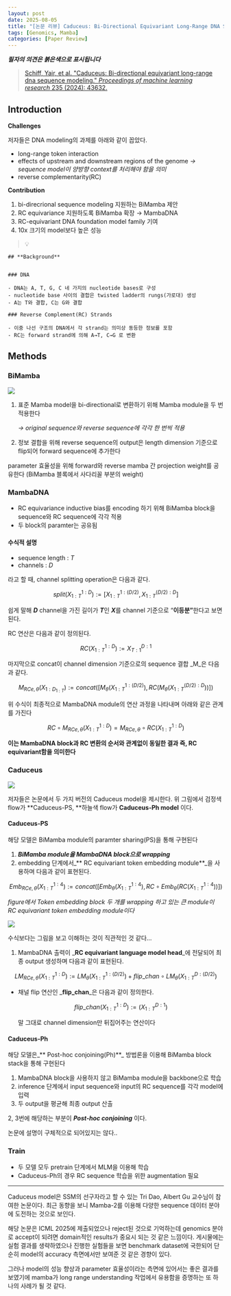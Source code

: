 ```yaml
---
layout: post
date: 2025-08-05
title: "[논문 리뷰] Caduceus: Bi-Directional Equivariant Long-Range DNA Sequence Modeling"
tags: [Genomics, Mamba]
categories: [Paper Review]
---
```


<span class="notion-red">_**필자의 의견은 붉은색으로 표시됩니다**_</span>


> [Schiff, Yair, et al. "Caduceus: Bi-directional equivariant long-range dna sequence modeling." ](https://pmc.ncbi.nlm.nih.gov/articles/PMC12189541/)[_Proceedings of machine learning research_](https://pmc.ncbi.nlm.nih.gov/articles/PMC12189541/)[ 235 (2024): 43632.](https://pmc.ncbi.nlm.nih.gov/articles/PMC12189541/)



## Introduction


**Challenges**


저자들은 DNA modeling의 과제를 아래와 같이 꼽았다.

- long-range token interaction
- effects of upstream and downstream regions of the genome 
_→ sequence model이 양방향 context를 처리해야 함을 의미_
- reverse complementarity(RC)

**Contribution**

1. bi-direcrional sequence modeling 지원하는 BiMamba 제안
1. RC equivariance 지원하도록 BiMamba 확장 → MambaDNA
1. RC-equivariant DNA foundation model family 기여
1. 10x 크기의 model보다 높은 성능

> 💡 


	## **Background**


	### DNA

	- DNA는 A, T, G, C 네 가지의 nucleotide bases로 구성
	- nucleotide base 사이의 결합은 twisted ladder의 rungs(가로대) 생성
	- A는 T와 결합, C는 G와 결합

	### Reverse Complement(RC) Strands

	- 이중 나선 구조의 DNA에서 각 strand는 의미상 동등한 정보를 포함
	- RC는 forward strand에 의해 A→T, C→G 로 변환


## Methods



### BiMamba


![](https://prod-files-secure.s3.us-west-2.amazonaws.com/542b861c-36a8-4051-84e5-8804b6728dba/2c247d59-7815-4980-99f0-8f0d21f445a7/image.png?X-Amz-Algorithm=AWS4-HMAC-SHA256&X-Amz-Content-Sha256=UNSIGNED-PAYLOAD&X-Amz-Credential=ASIAZI2LB4662YXD4B5F%2F20250819%2Fus-west-2%2Fs3%2Faws4_request&X-Amz-Date=20250819T140111Z&X-Amz-Expires=3600&X-Amz-Security-Token=IQoJb3JpZ2luX2VjEHMaCXVzLXdlc3QtMiJGMEQCIAOMWzzAFkpOVv6X%2BYqoGVwj9ay9ijtAiSH2sk3qZGiXAiAV7%2Bd9z32vdfxxoMP14DPH6EUocShl6nKNPx4BbJqzYiqIBAi8%2F%2F%2F%2F%2F%2F%2F%2F%2F%2F8BEAAaDDYzNzQyMzE4MzgwNSIMbN2ghimI5Q5B%2BdFQKtwDXwZX2jpoA7zOVbhU%2F6fjBDomQCnd2VThVUw215lWuEc%2BGxL9Sbn5HNvSoIEs8SFcJHgE3vcJBh65GLqbmj7vhPWc2AXz5%2BCUHU90jP66GVcWbXaZoiLUg4KvKUzcHxDifRkHf%2FkJnMxPbmlmN2o%2B1RdCnS3UTvgPF6Kx4oJoFkZS7N5uGsAMpAaxqAth2z7iyD7xALx9Fnci79BIxnj%2B3euzqcEhCUL5k%2BZQBiWU9J7P6j1igLkrQGlveb%2BvuyYD0jpGx52gJdxOkpQZhJ%2FvoEfFG2NPPCx6cvgPKLF3%2Bf7zWNwErXRGG3AKnDhmXuL2dOosfsH%2Fnuggd2p79qTNk3q8%2FMh6wRNkzh8Gs5ffhqkGU7TQeVb47%2Fr0CkKwBdOut00ql3itgqvwVLYlOcmFXNWxFe4gvCZDVdLLrsuSGKk5rngXkv7uXfDQWfDWleodRb9xfGNJ8qrFzWiqSXT%2BaQ%2FFL532%2Fpl6jAH45c1P0is5l89B5oYL%2FToJ%2Byu%2FalzFwKbfbKCYSLvEv78uZBJ8zP1OCvx4Copru1axniF8UMDpYcWRxcxSRevOB9n6BCO9DtMLtjRSMLbKhLwshROm6T2eSgZD5TcN1nbMVO%2Fg5jTL32T4Rnn6%2FLNGHVcw7qWRxQY6pgHjQFxygzjrIhN4W4NKt%2Bhv3IpukMECqmW4akGW2hThLmsVnwqH2tky9FvtrQtLgvBGfnNW3taiQcjVT9K5RR9bi5kNo7wn0S90X2k%2FnzT8eCqDqht%2BrzFA291HSxBGWPxFQZbVcIjqf7sy0fj8tMrmPNy9urFOYgTL8i384tZtfVRIHzNZcDVKrLpJ7TbRTij6s5fPcaqiUT5p%2F75EWAwOHj57lYdz&X-Amz-Signature=a2312300711544d127f6076228a8e20bb3cf176b5a74ae790220ffc34e7a753a&X-Amz-SignedHeaders=host&x-amz-checksum-mode=ENABLED&x-id=GetObject)

1. 표준 Mamba model을 bi-directional로 변환하기 위해 Mamba module을 두 번 적용한다

	_→ original sequence와 reverse sequence에 각각 한 번씩 적용_

1. 정보 결합을 위해 reverse sequence의 output은 length dimension 기준으로 flip되어 forward sequence에 추가한다

parameter 효율성을 위해 forward와 reverse mamba 간 projection weight를 공유한다 (BiMamba 블록에서 사다리꼴 부분의 weight)



### MambaDNA

- RC equivariance inductive bias를 encoding 하기 위해 BiMamba block을 sequence와 RC sequence에 각각 적용
- 두 block의 paramter는 공유됨


#### 수식적 설명

- sequence length : _T_
- channels : _D_

라고 할 때,  channel splitting operation은 다음과 같다.


$$
split(X^{1:D}_{1:T}):=[X^{1:(D/2)}_{1:T},X^{(D/2):D}_{1:T}]
$$


<span class="notion-red">쉽게 말해 </span><span class="notion-red">_**D**_</span><span class="notion-red"> channel을 가진 길이가 </span><span class="notion-red">_**T**_</span><span class="notion-red">인 </span><span class="notion-red">_**X**_</span><span class="notion-red">를 channel 기준으로 “</span><span class="notion-red">**이등분”**</span><span class="notion-red">한다고 보면 된다.</span>


RC 연산은 다음과 같이 정의된다.


$$
RC(X^{1:D}_{1:T}):=X^{D:1}_{T:1}
$$


마지막으로 concat이 channel dimension 기준으로의 sequence 결합 _M_은 다음과 같다.


$$
M_{RCe,\theta}(X_{1:D_{1:T}}):=concat([M_{\theta}(X^{1:(D/2)}_{1:T}),RC(M_{\theta}(X^{(D/2):D}_{1:T}))])
$$


위 수식이 최종적으로 MambaDNA module의 연산 과정을 나타내며 아래와 같은 관계를 가진다


$$
RC\circ M_{RCe,\theta}(X^{1:D}_{1:T}) = M_{RCe,\theta} \circ RC(X^{1:D}_{1:T})
$$


**이는 MambaDNA block과 RC 변환의 순서와 관계없이 동일한 결과 즉, RC equivariant함을 의미한다**



### Caduceus


![](https://prod-files-secure.s3.us-west-2.amazonaws.com/542b861c-36a8-4051-84e5-8804b6728dba/f94a60d7-8145-473b-aef9-7c68d3ec604a/image.png?X-Amz-Algorithm=AWS4-HMAC-SHA256&X-Amz-Content-Sha256=UNSIGNED-PAYLOAD&X-Amz-Credential=ASIAZI2LB4662YXD4B5F%2F20250819%2Fus-west-2%2Fs3%2Faws4_request&X-Amz-Date=20250819T140112Z&X-Amz-Expires=3600&X-Amz-Security-Token=IQoJb3JpZ2luX2VjEHMaCXVzLXdlc3QtMiJGMEQCIAOMWzzAFkpOVv6X%2BYqoGVwj9ay9ijtAiSH2sk3qZGiXAiAV7%2Bd9z32vdfxxoMP14DPH6EUocShl6nKNPx4BbJqzYiqIBAi8%2F%2F%2F%2F%2F%2F%2F%2F%2F%2F8BEAAaDDYzNzQyMzE4MzgwNSIMbN2ghimI5Q5B%2BdFQKtwDXwZX2jpoA7zOVbhU%2F6fjBDomQCnd2VThVUw215lWuEc%2BGxL9Sbn5HNvSoIEs8SFcJHgE3vcJBh65GLqbmj7vhPWc2AXz5%2BCUHU90jP66GVcWbXaZoiLUg4KvKUzcHxDifRkHf%2FkJnMxPbmlmN2o%2B1RdCnS3UTvgPF6Kx4oJoFkZS7N5uGsAMpAaxqAth2z7iyD7xALx9Fnci79BIxnj%2B3euzqcEhCUL5k%2BZQBiWU9J7P6j1igLkrQGlveb%2BvuyYD0jpGx52gJdxOkpQZhJ%2FvoEfFG2NPPCx6cvgPKLF3%2Bf7zWNwErXRGG3AKnDhmXuL2dOosfsH%2Fnuggd2p79qTNk3q8%2FMh6wRNkzh8Gs5ffhqkGU7TQeVb47%2Fr0CkKwBdOut00ql3itgqvwVLYlOcmFXNWxFe4gvCZDVdLLrsuSGKk5rngXkv7uXfDQWfDWleodRb9xfGNJ8qrFzWiqSXT%2BaQ%2FFL532%2Fpl6jAH45c1P0is5l89B5oYL%2FToJ%2Byu%2FalzFwKbfbKCYSLvEv78uZBJ8zP1OCvx4Copru1axniF8UMDpYcWRxcxSRevOB9n6BCO9DtMLtjRSMLbKhLwshROm6T2eSgZD5TcN1nbMVO%2Fg5jTL32T4Rnn6%2FLNGHVcw7qWRxQY6pgHjQFxygzjrIhN4W4NKt%2Bhv3IpukMECqmW4akGW2hThLmsVnwqH2tky9FvtrQtLgvBGfnNW3taiQcjVT9K5RR9bi5kNo7wn0S90X2k%2FnzT8eCqDqht%2BrzFA291HSxBGWPxFQZbVcIjqf7sy0fj8tMrmPNy9urFOYgTL8i384tZtfVRIHzNZcDVKrLpJ7TbRTij6s5fPcaqiUT5p%2F75EWAwOHj57lYdz&X-Amz-Signature=8803820c4bf6ec3acbd470d202b2cdd19a78b86d4735b58ce0b68deff6bf8030&X-Amz-SignedHeaders=host&x-amz-checksum-mode=ENABLED&x-id=GetObject)


저자들은 논문에서 두 가지 버전의 Caduceus model을 제시한다. 위 그림에서 검정색 flow가 **Caduceus-PS, **하늘색 flow가 **Caduceus-Ph model** 이다.



#### Caduceus-PS


해당 모델은 BiMamba module의 paramter sharing(PS)을 통해 구현된다

1. _**BiMamba module을 MambaDNA block으로 wrapping**_
1. embedding 단계에서_** RC equivariant token embedding module**_을 사용하며 다음과 같이 표현된다.

$$
Emb_{RCe,\theta}(X^{1:4}_{1:T}):=concat([Emb_{\theta}(X^{1:4}_{1:T}),RC \circ Emb_{\theta}(RC(X^{1:4}_{1:T}))])
$$


_figure에서 Token embedding block 두 개를 wrapping 하고 있는 큰 module이 RC equivariant token embedding module이다_


![](https://prod-files-secure.s3.us-west-2.amazonaws.com/542b861c-36a8-4051-84e5-8804b6728dba/b175e4da-71eb-4e91-8c23-a06dabe673c9/image.png?X-Amz-Algorithm=AWS4-HMAC-SHA256&X-Amz-Content-Sha256=UNSIGNED-PAYLOAD&X-Amz-Credential=ASIAZI2LB4662YXD4B5F%2F20250819%2Fus-west-2%2Fs3%2Faws4_request&X-Amz-Date=20250819T140112Z&X-Amz-Expires=3600&X-Amz-Security-Token=IQoJb3JpZ2luX2VjEHMaCXVzLXdlc3QtMiJGMEQCIAOMWzzAFkpOVv6X%2BYqoGVwj9ay9ijtAiSH2sk3qZGiXAiAV7%2Bd9z32vdfxxoMP14DPH6EUocShl6nKNPx4BbJqzYiqIBAi8%2F%2F%2F%2F%2F%2F%2F%2F%2F%2F8BEAAaDDYzNzQyMzE4MzgwNSIMbN2ghimI5Q5B%2BdFQKtwDXwZX2jpoA7zOVbhU%2F6fjBDomQCnd2VThVUw215lWuEc%2BGxL9Sbn5HNvSoIEs8SFcJHgE3vcJBh65GLqbmj7vhPWc2AXz5%2BCUHU90jP66GVcWbXaZoiLUg4KvKUzcHxDifRkHf%2FkJnMxPbmlmN2o%2B1RdCnS3UTvgPF6Kx4oJoFkZS7N5uGsAMpAaxqAth2z7iyD7xALx9Fnci79BIxnj%2B3euzqcEhCUL5k%2BZQBiWU9J7P6j1igLkrQGlveb%2BvuyYD0jpGx52gJdxOkpQZhJ%2FvoEfFG2NPPCx6cvgPKLF3%2Bf7zWNwErXRGG3AKnDhmXuL2dOosfsH%2Fnuggd2p79qTNk3q8%2FMh6wRNkzh8Gs5ffhqkGU7TQeVb47%2Fr0CkKwBdOut00ql3itgqvwVLYlOcmFXNWxFe4gvCZDVdLLrsuSGKk5rngXkv7uXfDQWfDWleodRb9xfGNJ8qrFzWiqSXT%2BaQ%2FFL532%2Fpl6jAH45c1P0is5l89B5oYL%2FToJ%2Byu%2FalzFwKbfbKCYSLvEv78uZBJ8zP1OCvx4Copru1axniF8UMDpYcWRxcxSRevOB9n6BCO9DtMLtjRSMLbKhLwshROm6T2eSgZD5TcN1nbMVO%2Fg5jTL32T4Rnn6%2FLNGHVcw7qWRxQY6pgHjQFxygzjrIhN4W4NKt%2Bhv3IpukMECqmW4akGW2hThLmsVnwqH2tky9FvtrQtLgvBGfnNW3taiQcjVT9K5RR9bi5kNo7wn0S90X2k%2FnzT8eCqDqht%2BrzFA291HSxBGWPxFQZbVcIjqf7sy0fj8tMrmPNy9urFOYgTL8i384tZtfVRIHzNZcDVKrLpJ7TbRTij6s5fPcaqiUT5p%2F75EWAwOHj57lYdz&X-Amz-Signature=95708dfc7d851371fc42ab4c152a381078e2efe539a4bd8987a1581c7033fb30&X-Amz-SignedHeaders=host&x-amz-checksum-mode=ENABLED&x-id=GetObject)


<span class="notion-red">수식보다는 그림을 보고 이해하는 것이 직관적인 것 같다…</span>

1. MambaDNA 출력이 _**RC equivariant language model head**_에 전달되어 최종 output 생성하며 다음과 같이 표현된다.

$$
LM_{RCe,\theta}(X^{1:D}_{1:T}):= LM_{\theta}(X^{1:(D/2)}_{1:T})+flip\_chan\circ LM_{\theta}(X^{D:(D/2)}_{1:T})
$$

- 채널 flip 연산인 _**flip\_chan**_은 다음과 같이 정의한다.

	$$
	flip\_chan(X^{1:D}_{1:T}):=(X^{D:1}_{1:T})
	$$


	말 그대로 channel dimension만 뒤집어주는 연산이다



#### Caduceus-Ph


해당 모델은_** Post-hoc conjoining(Ph)**_ 방법론을 이용해 BiMamba block stack을 통해 구현된다

1. MambaDNA block을 사용하지 않고 BiMamba module을 backbone으로 학습
1. inference 단계에서 input sequence와 input의 RC sequence를 각각 model에 입력
1. 두 output을 평균해 최종 output 산출

2, 3번에 해당하는 부분이 _**Post-hoc conjoining**_ 이다.


<span class="notion-red">논문에 설명이 구체적으로 되어있지는 않다..</span>



### Train

- 두 모델 모두 pretrain 단계에서 MLM을 이용해 학습
- Caduceus-Ph의 경우 RC sequence 학습을 위한 augmentation 필요

---


<span class="notion-red">Caduceus model은 SSM의 선구자라고 할 수 있는 Tri Dao, Albert Gu 교수님이 참여한 논문이다. 최근 동향을 보니 Mamba-2를 이용해 다양한 sequence 데이터 분야에 도전하는 것으로 보인다.</span>


<span class="notion-red">해당 논문은 ICML 2025에 제출되었으나 reject된 것으로 기억하는데 genomics 분야로 accept이 되려면 domain적인 results가 중요시 되는 것 같은 느낌이다. 게시물에는 실험 결과를 생략하였으나 진행한 실험들을 보면 benchmark dataset에 국한되어 단순히 model의 accuracy 측면에서만 보여준 것 같은 경향이 있다.</span>


<span class="notion-red">그러나 model의 성능 향상과 parameter 효율성이라는 측면에 있어서는 좋은 결과를 보였기에 mamba가 long range understanding 작업에서 유용함을 증명하는 또 하나의 사례가 될 것 같다.</span>

